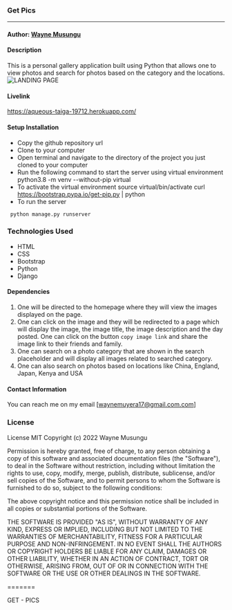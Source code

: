 ### **Get Pics**

****
#### Author: [Wayne Musungu](https://github.com/WayneMusungu)

#### **Description**
This is a personal gallery application built using Python that allows one to view photos and search for photos based on the category and the locations.
![LANDING PAGE](home.png)


#### Livelink
https://aqueous-taiga-19712.herokuapp.com/



#### Setup Installation
* Copy the github repository url
* Clone to your computer
* Open terminal and navigate to the directory of the project you just cloned to your computer
* Run the following command to start the server using virtual environment
python3.8 -m venv --without-pip virtual
* To activate the virtual environment
source virtual/bin/activate
curl https://bootstrap.pypa.io/get-pip.py | python
* To run the server

``` python manage.py runserver```

### Technologies Used

* HTML
* CSS
* Bootstrap
* Python
* Django

#### Dependencies

1. One will be directed to the homepage where they will view the images displayed on the page.
2. One can  click on the image and they will be redirected to a page which will display the image, the image title, the image description and the day posted. One can click on the button ````copy image link```` and share the image link to their friends and family.
3. One can search on a photo category that are shown in the search placeholder and will display all images related to searched category.
4. One can also search on photos based on locations like China, England, Japan, Kenya and USA

#### Contact Information

You can reach me on my email [waynemuyera17@gmail.com.com]



### License

License
MIT Copyright (c) 2022 Wayne Musungu

Permission is hereby granted, free of charge, to any person obtaining a copy of this software and associated documentation files (the "Software"), to deal in the Software without restriction, including without limitation the rights to use, copy, modify, merge, publish, distribute, sublicense, and/or sell copies of the Software, and to permit persons to whom the Software is furnished to do so, subject to the following conditions:

The above copyright notice and this permission notice shall be included in all copies or substantial portions of the Software.

THE SOFTWARE IS PROVIDED "AS IS", WITHOUT WARRANTY OF ANY KIND, EXPRESS OR IMPLIED, INCLUDING BUT NOT LIMITED TO THE WARRANTIES OF MERCHANTABILITY, FITNESS FOR A PARTICULAR PURPOSE AND NON-INFRINGEMENT. IN NO EVENT SHALL THE AUTHORS OR COPYRIGHT HOLDERS BE LIABLE FOR ANY CLAIM, DAMAGES OR OTHER LIABILITY, WHETHER IN AN ACTION OF CONTRACT, TORT OR OTHERWISE, ARISING FROM, OUT OF OR IN CONNECTION WITH THE SOFTWARE OR THE USE OR OTHER DEALINGS IN THE SOFTWARE.

=======

GET - PICS
